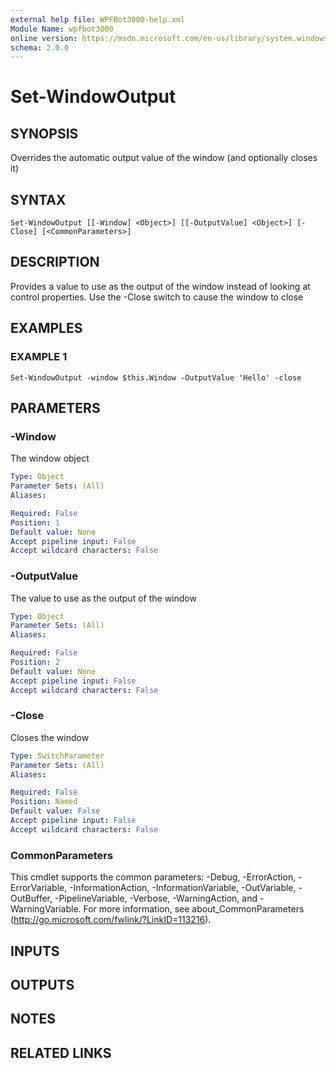 ```yaml
---
external help file: WPFBot3000-help.xml
Module Name: wpfbot3000
online version: https://msdn.microsoft.com/en-us/library/system.windows.controls.separator
schema: 2.0.0
---
```


# Set-WindowOutput

## SYNOPSIS
Overrides the automatic output value of the window (and optionally closes it)

## SYNTAX

```
Set-WindowOutput [[-Window] <Object>] [[-OutputValue] <Object>] [-Close] [<CommonParameters>]
```

## DESCRIPTION
Provides a value to use as the output of the window instead of looking at control properties.
Use the -Close switch to cause the window to close

## EXAMPLES

### EXAMPLE 1
```
Set-WindowOutput -window $this.Window -OutputValue 'Hello' -close
```

## PARAMETERS

### -Window
The window object

```yaml
Type: Object
Parameter Sets: (All)
Aliases:

Required: False
Position: 1
Default value: None
Accept pipeline input: False
Accept wildcard characters: False
```

### -OutputValue
The value to use as the output of the window

```yaml
Type: Object
Parameter Sets: (All)
Aliases:

Required: False
Position: 2
Default value: None
Accept pipeline input: False
Accept wildcard characters: False
```

### -Close
Closes the window

```yaml
Type: SwitchParameter
Parameter Sets: (All)
Aliases:

Required: False
Position: Named
Default value: False
Accept pipeline input: False
Accept wildcard characters: False
```

### CommonParameters
This cmdlet supports the common parameters: -Debug, -ErrorAction, -ErrorVariable, -InformationAction, -InformationVariable, -OutVariable, -OutBuffer, -PipelineVariable, -Verbose, -WarningAction, and -WarningVariable.
For more information, see about_CommonParameters (http://go.microsoft.com/fwlink/?LinkID=113216).

## INPUTS

## OUTPUTS

## NOTES

## RELATED LINKS
